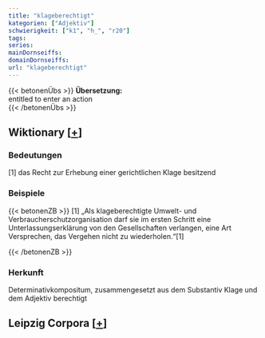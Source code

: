 ```yaml
---
title: "klageberechtigt"
kategorien: ["Adjektiv"]
schwierigkeit: ["k1", "h_", "r20"]
tags:
series:
mainDornseiffs:
domainDornseiffs:
url: "klageberechtigt"
---
```


{{< betonenÜbs >}}
**Übersetzung:**  
entitled to enter  an action  
{{< /betonenÜbs >}}

## Wiktionary [[+](https://de.wiktionary.org/wiki/klageberechtigt)]

### Bedeutungen
[1] das Recht zur Erhebung einer gerichtlichen Klage besitzend  

### Beispiele
{{< betonenZB >}}
[1] „Als klageberechtigte Umwelt- und Verbraucherschutzorganisation darf sie im ersten Schritt eine Unterlassungserklärung von den Gesellschaften verlangen, eine Art Versprechen, das Vergehen nicht zu wiederholen.“[1]  

{{< /betonenZB >}}
### Herkunft
Determinativkompositum, zusammengesetzt aus dem Substantiv Klage und dem Adjektiv berechtigt  


## Leipzig Corpora [[+](https://corpora.uni-leipzig.de/en/res?word=klageberechtigt&corpusId=deu_newscrawl-public_2018)]

